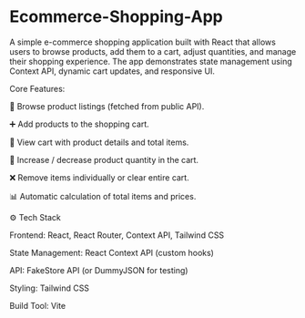 # Ecommerce-Shopping-App
A simple e-commerce shopping application built with React that allows users to browse products, add them to a cart, adjust quantities, and manage their shopping experience. The app demonstrates state management using Context API, dynamic cart updates, and responsive UI.

Core Features:

🔎 Browse product listings (fetched from public API).

➕ Add products to the shopping cart.

🛒 View cart with product details and total items.

🔄 Increase / decrease product quantity in the cart.

❌ Remove items individually or clear entire cart.

📊 Automatic calculation of total items and prices.

⚙️ Tech Stack

Frontend: React, React Router, Context API, Tailwind CSS

State Management: React Context API (custom hooks)

API: FakeStore API
 (or DummyJSON for testing)

Styling: Tailwind CSS

Build Tool: Vite
